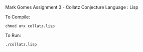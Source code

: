 Mark Gomes
Assignment 3 - Collatz Conjecture
Language : Lisp

To Compile:

    chmod u+x collatz.lisp

To Run:

    ./collatz.lisp    
